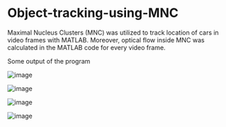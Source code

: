 # Object-tracking-using-MNC
Maximal Nucleus Clusters (MNC) was utilized to track location of cars in video frames with MATLAB. Moreover, optical flow inside MNC was calculated in the MATLAB code for every video frame.

Some output of the program

![image](https://user-images.githubusercontent.com/57262710/218340764-11bcb84b-66e5-43df-9cce-cf2497d82fc0.png)

![image](https://user-images.githubusercontent.com/57262710/218340777-469f55a0-240b-4209-acc6-ea178ffee499.png)

![image](https://user-images.githubusercontent.com/57262710/218340788-6abae78a-9230-4217-9888-bc00f3a2957f.png)

![image](https://user-images.githubusercontent.com/57262710/218340801-3ab05442-9dcd-4a5f-af4b-c3986fe63b6e.png)




